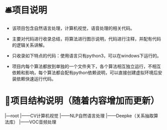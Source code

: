 # 🛎项目说明

- 该项目包含自然语言处理，计算机视觉，语音处理的相关代码。

- 主要对代码进行收录总结，将算法进行图示说明，代码进行注释，并配有代码的逻辑关系讲解。

- 只收录如下特点的代码：使用语言只有python3，可以在windows下运行的。

- 项目内每个算法都放到单独的一个文件夹下，各个算法相互独立运行，不相互依赖和影响，每个算法都会配有python依赖说明，可以直接创建虚拟环境后安装依赖快速运行代码。

# 🧳项目结构说明（随着内容增加而更新）

|—root
|——CV计算机视觉
|——NLP自然语言处理
   |——Deepke（关系抽取算法库）
|——VOC音频处理

 

